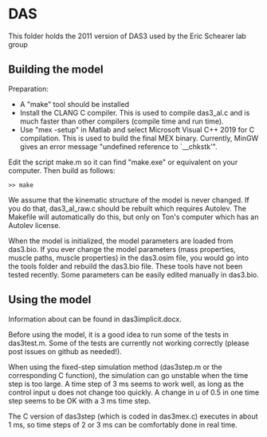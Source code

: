 # DAS
This folder holds the 2011 version of DAS3 used by the Eric Schearer lab group

## Building the model

Preparation:
* A "make" tool should be installed
* Install the CLANG C compiler. This is used to compile das3_al.c and is much faster than other compilers (compile time and run time).
* Use "mex -setup" in Matlab and select Microsoft Visual C++ 2019 for C compilation.  This is used to build the final MEX binary.
Currently, MinGW gives an error message "undefined reference to `__chkstk'".

Edit the script make.m so it can find "make.exe" or equivalent on your computer.  Then build as follows:

	>> make

We assume that the kinematic structure of the model is never changed.  If you do that, das3_al_raw.c should be rebuilt which requires Autolev.  The Makefile will automatically do this, but only on Ton's computer which has an Autolev license.

When the model is initialized, the model parameters are loaded from das3.bio.  If you ever change the model parameters (mass properties,
muscle paths, muscle properties) in the das3.osim file, you would go into the tools folder and rebuild the das3.bio file.  These tools
have not been tested recently.  Some parameters can be easily edited manually in das3.bio.

## Using the model

Information about can be found in das3implicit.docx.

Before using the model, it is a good idea to run some of the tests in das3test.m.  Some of the tests are currently not
working correctly (please post issues on github as needed!).

When using the fixed-step simulation method (das3step.m or the corresponding C function),
the simulation can go unstable when the time step is too large.  A time step of 3 ms seems to work
well, as long as the control input u does not change too quickly.  A change in u of 0.5 in one time
step seems to be OK with a 3 ms time step.

The C version of das3step (which is coded in das3mex.c) executes in about 1 ms, so time steps of 
2 or 3 ms can be comfortably done in real time.



